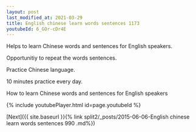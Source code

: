 ```yaml
---
layout: post
last_modified_at: 2021-03-29
title: English chinese learn words sentences 1173 
youtubeId: 6_GOr-cDr4E
---
```

 
 
Helps to learn Chinese words and sentences for English speakers.

Opportunitiy to repeat the words sentences. 

Practice Chinese language. 
 
10 minutes practice every day. 
 
How to learn Chinese words and sentences for English speakers 
 
{% include youtubePlayer.html id=page.youtubeId %}
 
 
[Next]({{ site.baseurl }}{% link  split2/_posts/2015-06-06-English chinese learn words sentences 990 .md%})
 
